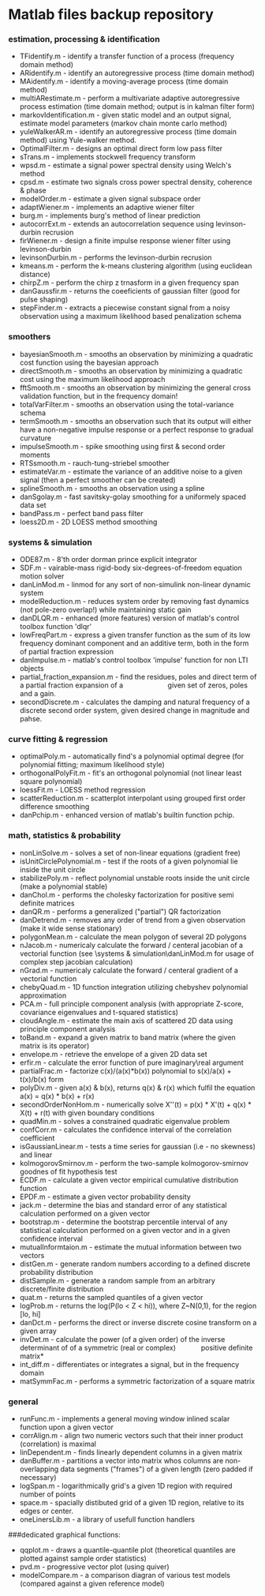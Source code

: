 # Matlab files backup repository

### estimation, processing & identification
* TFidentify.m - identify a transfer function of a process (frequency domain method)
* ARidentify.m - identify an autoregressive process (time domain method)
* MAidentify.m - identify a moving-average process (time domain method)
* multiARestimate.m - perform a multivariate adaptive autoregressive process estimation
                     (time domain method; output is in kalman filter form)
* markovIdentification.m - given static model and an output signal, estimate model parameters
                          (markov chain monte carlo method)
* yuleWalkerAR.m - identify an autoregressive process (time domain method) using Yule-walker method.
* OptimalFilter.m - designs an optimal direct form low pass filter
* sTrans.m - implements stockwell frequency transform
* wpsd.m - estimate a signal power spectral density using Welch's method
* cpsd.m - estimate two signals cross power spectral density, coherence & phase
* modelOrder.m - estimate a given signal subspace order
* adaptWiener.m - implements an adaptive wiener filter
* burg.m - implements burg's method of linear prediction
* autocorrExt.m - extends an autocorrelation sequence using levinson-durbin recrusion
* firWiener.m - design a finite impulse response wiener filter using levinson-durbin
* levinsonDurbin.m - performs the levinson-durbin recrusion
* kmeans.m - perform the k-means clustering algorithm (using euclidean distance)
* chirpZ.m - perform the chirp z trnasform in a given frequency span
* danGaussfir.m - returns the coeeficients of gaussian filter (good for pulse shaping)
* stepFinder.m - extracts a piecewise constant signal from a noisy observation
                 using a maximum likelihood based penalization schema

### smoothers
* bayesianSmooth.m - smooths an observation by minimizing a quadratic cost function using the bayesian approach
* directSmooth.m - smooths an observation by minimizing a quadratic cost using the maximum likelihood approach
* fftSmooth.m - smooths an observation by minimizing the general cross validation function, but in the frequency domain!
* totalVarFilter.m - smooths an observation using the total-variance schema
* termSmooth.m - smooths an observation such that its output will either have a non-negative impulse
                 response or a perfect response to gradual curvature
* impulseSmooth.m - spike smoothing using first & second order moments
* RTSsmooth.m - rauch-tung-striebel smoother
* estimateVar.m - estimate the variance of an additive noise to a given signal (then a perfect smoother can be created)
* splineSmooth.m - smooths an observation using a spline
* danSgolay.m - fast savitsky-golay smoothing for a uniformely spaced data set
* bandPass.m - perfect band pass filter
* loess2D.m - 2D LOESS method smoothing

### systems & simulation
* ODE87.m - 8'th order dorman prince explicit integrator
* SDF.m - vairable-mass rigid-body six-degrees-of-freedom equation motion solver
* danLinMod.m - linmod for any sort of non-simulink non-linear dynamic system
* modelReduction.m - reduces system order by removing fast dynamics (not pole-zero overlap!) while maintaining static gain
* danDLQR.m - enhanced (more features) version of matlab's control toolbox function 'dlqr'
* lowFreqPart.m - express a given transfer function as the sum of its low frequency dominant component
                  and an additive term, both in the form of partial fraction expression
* danImpulse.m - matlab's control toolbox 'impulse' function for non LTI objects
* partial_fraction_expansion.m - find the residues, poles and direct term of a partial fraction expansion of  a                                                          given set of zeros, poles and a gain.
* secondDiscrete.m - calculates the damping and natural frequency of a discrete second order system, given desired change 
                     in magnitude and pahse.
                     
### curve fitting & regression
* optimalPoly.m - automatically find's a polynomial optimal degree (for polynomial fitting; maximum likelihood style)
* orthogonalPolyFit.m - fit's an orthogonal polynomial (not linear least square polynomial)
* loessFit.m - LOESS method regression
* scatterReduction.m - scatterplot interpolant using grouped first order difference smoothing
* danPchip.m - enhanced version of matlab's builtin function pchip.

### math, statistics & probability
* nonLinSolve.m - solves a set of non-linear equations (gradient free)
* isUnitCirclePolynomial.m - test if the roots of a given polynomial lie inside the unit circle
* stabilizePoly.m - reflect polynomial unstable roots inside the unit circle (make a polynomial stable)
* danChol.m - performs the cholesky factorization for positive semi definite matrices
* danQR.m - performs a generalized ("partial") QR factorization
* danDetrend.m - removes any order of trend from a given observation (make it wide sense stationary)
* polygonMean.m - calculate the mean polygon of several 2D polygons
* nJacob.m - numericaly calculate the forward / centeral jacobian of a vectorial function
             (see \systems & simulation\danLinMod.m for usage of complex step jacobian calculation)
* nGrad.m - numericaly calculate the forward / centeral gradient of a vectorial function
* chebyQuad.m - 1D function integration utilizing chebyshev polynomial approximation
* PCA.m - full principle component analysis (with appropriate Z-score, covariance eigenvalues and t-squared statistics)
* cloudAngle.m - estimate the main axis of scattered 2D data using principle component analysis
* toBand.m - expand a given matrix to band matrix (where the given matrix is its operator)
* envelope.m - retrieve the envelope of a given 2D data set
* erfir.m - calculate the error function of pure imaginary\real argument
* partialFrac.m - factorize c(x)/(a(x)*b(x)) polynomial to s(x)/a(x) + t(x)/b(x) form
* polyDiv.m - given a(x) & b(x), returns q(x) & r(x) which fulfil the equation a(x) = q(x) * b(x) + r(x)
* secondOrderNonHom.m - numerically solve X''(t) = p(x) * X'(t) + q(x) * X(t) + r(t) with given boundary conditions
* quadMin.m - solves a constrained quadratic eigenvalue problem
* confCorr.m - calculates the confidence interval of the correlation coefficient
* isGaussianLinear.m - tests a time series for gaussian (i.e - no skewness) and linear
* kolmogorovSmirnov.m - perform the two-sample kolmogorov-smirnov goodnes of fit hypothesis test
* ECDF.m - calculate a given vector empirical cumulative distribution function
* EPDF.m - estimate a given vector probability density
* jack.m - determine the bias and standard error of any statistical calculation performed on a given vector
* bootstrap.m - determine the bootstrap percentile interval of any statistical calculation performed
                on a given vector and in a given confidence interval
* mutualInformtaion.m - estimate the mutual information between two vectors
* distGen.m - generate random numbers according to a defined discrete probability distribution
* distSample.m - generate a random sample from an arbitrary discrete/finite distribution
* quat.m - returns the sampled quantiles of a given vector
* logProb.m - returns the log(P(lo < Z < hi)), where Z~N(0,1), for the region [lo, hi]
* danDct.m -  performs the direct or inverse discrete cosine transform on a given array
* invDet.m - calculate the power (of a given order) of the inverse determinant of of a symmetric (real or complex)
             positive definite matrix* 
* int_diff.m - differentiates or integrates a signal, but in the frequency domain
* matSymmFac.m - performs a symmetric factorization of a square matrix

### general
* runFunc.m - implements a general moving window inlined scalar function upon a given vector
* corrAlign.m - align two numeric vectors such that their inner product (correlation) is maximal
* linDependent.m - finds linearly dependent columns in a given matrix
* danBuffer.m - partitions a vector into matrix whos columns are non-overlapping data segments ("frames") of a given length
               (zero padded if necessary)
* logSpan.m - logarithmically grid's a given 1D region with required number of points
* space.m - spacially distibuted grid of a given 1D region, relative to its edges or center.
* oneLinersLib.m - a library of usefull function handlers
                       
###dedicated graphical functions:
* qqplot.m - draws a quantile-quantile plot (theoretical quantiles are plotted against sample order statistics)
* pvd.m - progressive vector plot (using quiver)
* modelCompare.m - a comparison diagran of various test models (compared against a given reference model)
